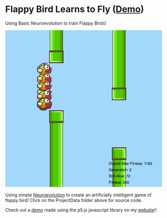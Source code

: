 # Flappy Bird Learns to Fly ([Demo](https://vasan10591.github.io/BitesizeAI/WebsiteDat/FlappyBird/index.html))
Using Basic Neuroevolution to train Flappy Birds!

![alt tag](https://github.com/vasan10591/UnsupervisedLearningFlappyBird/blob/master/img/flappy.png?raw=true)

Using simple [Neuroevolution](https://en.wikipedia.org/wiki/Neuroevolution) to create an artificially intelligent game of flappy bird! Click on the ProjectData folder above for source code.

Check out a [demo](https://vasan10591.github.io/BitesizeAI/WebsiteDat/FlappyBird/index.html) made using the p5.js javascript library on my [website](https://vasan10591.github.io/BitesizeAI/WebsiteDat/index.html)!!
